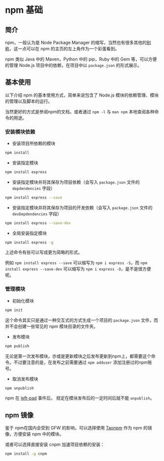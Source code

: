 # npm 基础

## 简介

npm，一般认为是 Node Package Manager 的缩写，当然也有很多其他的[别称](https://github.com/npm/npm-expansions)，这一点可以在 npm 的主页的左上角作为一个彩蛋看到。

npm 类似 Java 中的 Maven，Python 中的 pip，Ruby 中的 Gem 等，可以方便的管理 Node.js 项目中的依赖，在项目中以 `package.json` 的形式展示。

## 基本使用

以下介绍 npm 的基本使用方式，简单来说包含了 Node.js 模块的依赖管理、模块的管理以及脚本的运行。

当然更好的方式是参阅npm的文档，或者通过 `npm -l` 与 `man npm` 本地查阅各种命令的用途。

### 安装模块依赖

- 安装项目所依赖的模块

```sh
npm install
```

- 安装指定模块

```sh
npm install express
```

- 安装指定模块并将其保存为项目依赖（会写入 `package.json` 文件的 `depdendencies` 字段）

```sh
npm install express --save
```

- 安装指定模块并将其保存为项目的开发依赖（会写入 `package.json` 文件的 `devDepdendencies` 字段）

```sh
npm install express --save-dev
```

- 全局安装指定模块

```sh
npm install express -g
```

上述命令有些可以写成更为简略的形式。

例如 `npm install express --save` 可以缩写为 `npm i express -S`，而 `npm install express --save-dev` 可以缩写为 `npm i express -D`，是不是很方便呢。

### 管理模块

- 初始化模块

```sh
npm init
```

这个命令其实只是通过一种交互式的方式生成一个项目的 `package.json` 文件，而并不会创建一些常见的 npm 模块目录的文件夹。

- 发布模块

```sh
npm publish
```

无论是第一次发布模块，亦或是更新模块之后发布更新到npm上，都需要这个命令。不过要注意的是，在发布之前需要通过 `npm adduser` 添加注册过的npm账号。

- 取消发布模块

```sh
npm unpublish
```

npm 在 [left-pad](http://blog.npmjs.org/post/141577284765/kik-left-pad-and-npm) 事件后， 规定在模块发布后的一定时间后就不能 `unpublish`。

## npm 镜像

鉴于 npm在国内会受到 GFW 的影响，可以选择使用 [Taonpm](https://npm.taobao.org/) 作为 npm 的镜像，方便安装 npm 中的模块。

或者可以选择直接安装 cnpm 加速项目依赖的安装：

```sh
npm install -g cnpm
```
